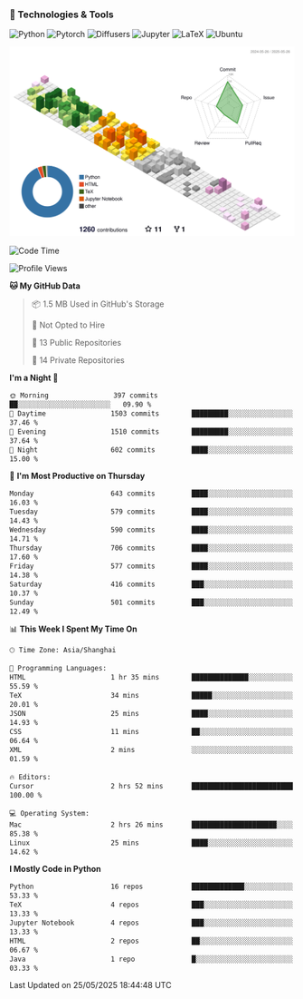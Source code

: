 ### 🧰 Technologies & Tools

![Python](https://img.shields.io/badge/python-%233776AB.svg?style=for-the-badge&logo=python&logoColor=white)
![Pytorch](https://img.shields.io/badge/pytorch-%23EE4C2C.svg?style=for-the-badge&logo=pytorch&logoColor=white)
![Diffusers](https://img.shields.io/badge/diffusers-HuggingFace-yellow?style=for-the-badge&logo=huggingface&logoColor=black)
![Jupyter](https://img.shields.io/badge/Jupyter-%23F37626.svg?style=for-the-badge&logo=Jupyter&logoColor=white)
![LaTeX](https://img.shields.io/badge/LaTeX-47A141?style=for-the-badge&logo=latex&logoColor=white)
![Ubuntu](https://img.shields.io/badge/Ubuntu-E95420?style=for-the-badge&logo=ubuntu&logoColor=white)


<!--![](https://raw.githubusercontent.com/BorisYang326/BorisYang326/output/github-contribution-grid-snake-dark.svg) -->
![](./profile-3d-contrib/profile-season-animate.svg)

<!--START_SECTION:waka-->
![Code Time](http://img.shields.io/badge/Code%20Time-890%20hrs%2013%20mins-blue)

![Profile Views](http://img.shields.io/badge/Profile%20Views-7-blue)

**🐱 My GitHub Data** 

> 📦 1.5 MB Used in GitHub's Storage 
 > 
> 🚫 Not Opted to Hire
 > 
> 📜 13 Public Repositories 
 > 
> 🔑 14 Private Repositories 
 > 
**I'm a Night 🦉** 

```text
🌞 Morning                397 commits         ██░░░░░░░░░░░░░░░░░░░░░░░   09.90 % 
🌆 Daytime                1503 commits        █████████░░░░░░░░░░░░░░░░   37.46 % 
🌃 Evening                1510 commits        █████████░░░░░░░░░░░░░░░░   37.64 % 
🌙 Night                  602 commits         ████░░░░░░░░░░░░░░░░░░░░░   15.00 % 
```
📅 **I'm Most Productive on Thursday** 

```text
Monday                   643 commits         ████░░░░░░░░░░░░░░░░░░░░░   16.03 % 
Tuesday                  579 commits         ████░░░░░░░░░░░░░░░░░░░░░   14.43 % 
Wednesday                590 commits         ████░░░░░░░░░░░░░░░░░░░░░   14.71 % 
Thursday                 706 commits         ████░░░░░░░░░░░░░░░░░░░░░   17.60 % 
Friday                   577 commits         ████░░░░░░░░░░░░░░░░░░░░░   14.38 % 
Saturday                 416 commits         ███░░░░░░░░░░░░░░░░░░░░░░   10.37 % 
Sunday                   501 commits         ███░░░░░░░░░░░░░░░░░░░░░░   12.49 % 
```


📊 **This Week I Spent My Time On** 

```text
🕑︎ Time Zone: Asia/Shanghai

💬 Programming Languages: 
HTML                     1 hr 35 mins        ██████████████░░░░░░░░░░░   55.59 % 
TeX                      34 mins             █████░░░░░░░░░░░░░░░░░░░░   20.01 % 
JSON                     25 mins             ████░░░░░░░░░░░░░░░░░░░░░   14.93 % 
CSS                      11 mins             ██░░░░░░░░░░░░░░░░░░░░░░░   06.64 % 
XML                      2 mins              ░░░░░░░░░░░░░░░░░░░░░░░░░   01.59 % 

🔥 Editors: 
Cursor                   2 hrs 52 mins       █████████████████████████   100.00 % 

💻 Operating System: 
Mac                      2 hrs 26 mins       █████████████████████░░░░   85.38 % 
Linux                    25 mins             ████░░░░░░░░░░░░░░░░░░░░░   14.62 % 
```

**I Mostly Code in Python** 

```text
Python                   16 repos            █████████████░░░░░░░░░░░░   53.33 % 
TeX                      4 repos             ███░░░░░░░░░░░░░░░░░░░░░░   13.33 % 
Jupyter Notebook         4 repos             ███░░░░░░░░░░░░░░░░░░░░░░   13.33 % 
HTML                     2 repos             ██░░░░░░░░░░░░░░░░░░░░░░░   06.67 % 
Java                     1 repo              █░░░░░░░░░░░░░░░░░░░░░░░░   03.33 % 
```




 Last Updated on 25/05/2025 18:44:48 UTC
<!--END_SECTION:waka-->
